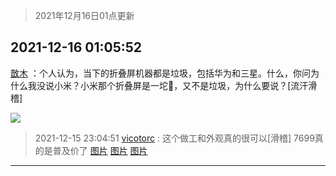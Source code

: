 > 2021年12月16日01点更新
<link rel="stylesheet" href="https://cdn.jsdelivr.net/gh/taotie6/sampleJSON@main/css/photo_show.css">
<meta name="referrer" content="no-referrer" />


 ## 2021-12-16 01:05:52 

 [㪚木](https://www.coolapk.com/feed/32155582?shareKey=YWU4MWVmYjcxNDRjNjFiYTIxZWY~) ：个人认为，当下的折叠屏机器都是垃圾，包括华为和三星。什么，你问为什么我没说小米？小米那个折叠屏是一坨💩，又不是垃圾，为什么要说？[流汗滑稽] 

<div class="album">
<img class="img-item" src="http://image.coolapk.com/feed/2018/1217/07/1081091_1545003920_5732@216x196.gif" />
</div>

> 2021-12-15 23:04:51 
> [vicotorc](https://www.coolapk.com/feed/32153440?shareKey=ZDhiMGQ3ZTExZmE5NjFiYTIxZWY~) : 这个做工和外观真的很可以[滑稽] 7699真的是普及价了 
[图片](http://image.coolapk.com/feed/2021/1215/23/4257850_f341a40f_0650_8264_979@1080x2400.jpeg)
[图片](http://image.coolapk.com/feed/2021/1215/23/4257850_a1bf4981_0650_8271_695@1080x2400.jpeg)
[图片](http://image.coolapk.com/feed/2021/1215/23/4257850_14ccf3f9_0650_8274_591@1080x2400.jpeg)

 ------- 

